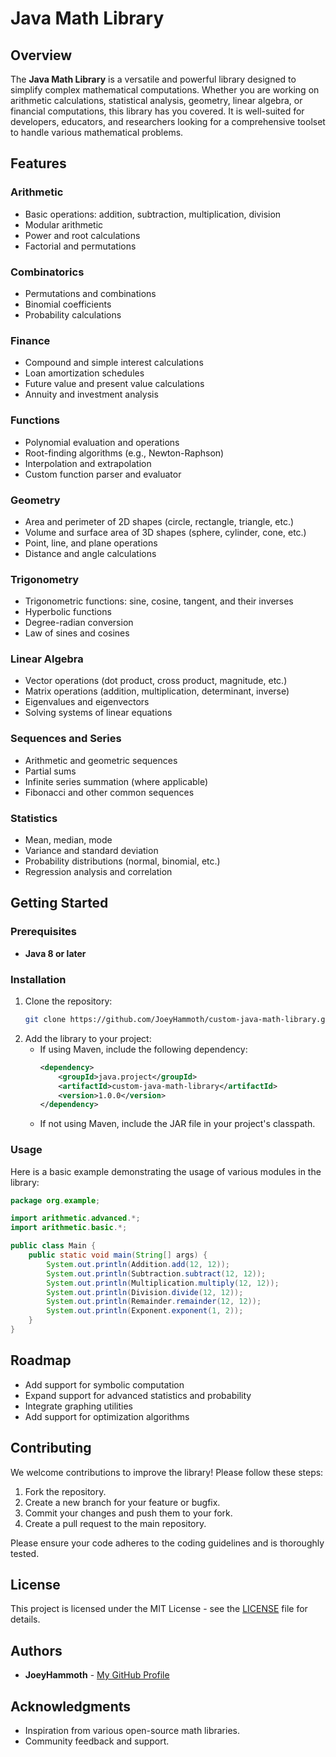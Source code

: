 # Java Math Library

## Overview
The **Java Math Library** is a versatile and powerful library designed to simplify complex mathematical computations. Whether you are working on arithmetic calculations, statistical analysis, geometry, linear algebra, or financial computations, this library has you covered. It is well-suited for developers, educators, and researchers looking for a comprehensive toolset to handle various mathematical problems.

## Features

### Arithmetic
- Basic operations: addition, subtraction, multiplication, division
- Modular arithmetic
- Power and root calculations
- Factorial and permutations

### Combinatorics
- Permutations and combinations
- Binomial coefficients
- Probability calculations

### Finance
- Compound and simple interest calculations
- Loan amortization schedules
- Future value and present value calculations
- Annuity and investment analysis

### Functions
- Polynomial evaluation and operations
- Root-finding algorithms (e.g., Newton-Raphson)
- Interpolation and extrapolation
- Custom function parser and evaluator

### Geometry
- Area and perimeter of 2D shapes (circle, rectangle, triangle, etc.)
- Volume and surface area of 3D shapes (sphere, cylinder, cone, etc.)
- Point, line, and plane operations
- Distance and angle calculations

### Trigonometry
- Trigonometric functions: sine, cosine, tangent, and their inverses
- Hyperbolic functions
- Degree-radian conversion
- Law of sines and cosines

### Linear Algebra
- Vector operations (dot product, cross product, magnitude, etc.)
- Matrix operations (addition, multiplication, determinant, inverse)
- Eigenvalues and eigenvectors
- Solving systems of linear equations

### Sequences and Series
- Arithmetic and geometric sequences
- Partial sums
- Infinite series summation (where applicable)
- Fibonacci and other common sequences

### Statistics
- Mean, median, mode
- Variance and standard deviation
- Probability distributions (normal, binomial, etc.)
- Regression analysis and correlation

## Getting Started

### Prerequisites
- **Java 8 or later**

### Installation
1. Clone the repository:
   ```bash
   git clone https://github.com/JoeyHammoth/custom-java-math-library.git
   ```
2. Add the library to your project:
   - If using Maven, include the following dependency:
     ```xml
     <dependency>
         <groupId>java.project</groupId>
         <artifactId>custom-java-math-library</artifactId>
         <version>1.0.0</version>
     </dependency>
     ```
   - If not using Maven, include the JAR file in your project's classpath.

### Usage

Here is a basic example demonstrating the usage of various modules in the library:

```java
package org.example;

import arithmetic.advanced.*;
import arithmetic.basic.*;

public class Main {
    public static void main(String[] args) {
        System.out.println(Addition.add(12, 12));
        System.out.println(Subtraction.subtract(12, 12));
        System.out.println(Multiplication.multiply(12, 12));
        System.out.println(Division.divide(12, 12));
        System.out.println(Remainder.remainder(12, 12));
        System.out.println(Exponent.exponent(1, 2));
    }
}
```

## Roadmap
- Add support for symbolic computation
- Expand support for advanced statistics and probability
- Integrate graphing utilities
- Add support for optimization algorithms

## Contributing
We welcome contributions to improve the library! Please follow these steps:

1. Fork the repository.
2. Create a new branch for your feature or bugfix.
3. Commit your changes and push them to your fork.
4. Create a pull request to the main repository.

Please ensure your code adheres to the coding guidelines and is thoroughly tested.

## License
This project is licensed under the MIT License - see the [LICENSE](LICENSE) file for details.

## Authors
- **JoeyHammoth** - [My GitHub Profile](https://github.com/JoeyHammoth)

## Acknowledgments
- Inspiration from various open-source math libraries.
- Community feedback and support.

